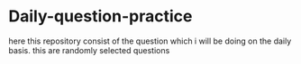 # Daily-question-practice
here this repository consist of the question which i will be doing on the daily basis. this are randomly selected questions 
